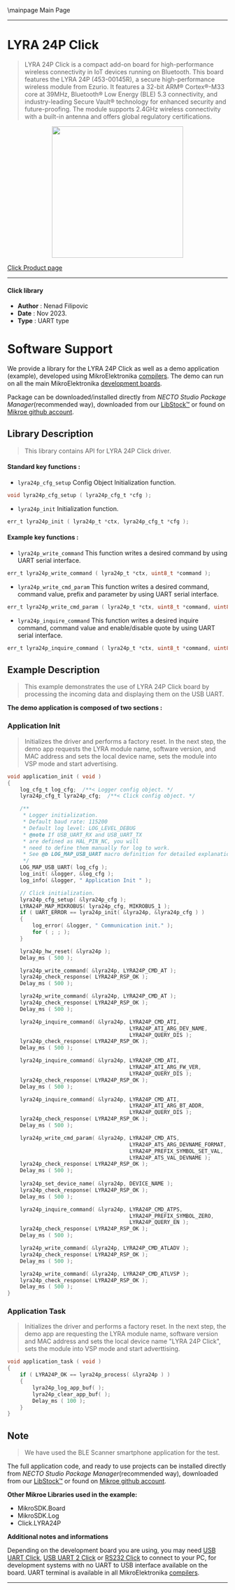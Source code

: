 \mainpage Main Page

---
# LYRA 24P Click

> LYRA 24P Click is a compact add-on board for high-performance wireless connectivity in IoT devices running on Bluetooth. This board features the LYRA 24P (453-00145R), a secure high-performance wireless module from Ezurio. It features a 32-bit ARM® Cortex®-M33 core at 39MHz, Bluetooth® Low Energy (BLE) 5.3 connectivity, and industry-leading Secure Vault® technology for enhanced security and future-proofing. The module supports 2.4GHz wireless connectivity with a built-in antenna and offers global regulatory certifications.

<p align="center">
  <img src="https://download.mikroe.com/images/click_for_ide/lyra24p_click.png" height=300px>
</p>

[Click Product page](https://www.mikroe.com/lyra-24p-click)

---


#### Click library

- **Author**        : Nenad Filipovic
- **Date**          : Nov 2023.
- **Type**          : UART type


# Software Support

We provide a library for the LYRA 24P Click
as well as a demo application (example), developed using MikroElektronika
[compilers](https://www.mikroe.com/necto-studio).
The demo can run on all the main MikroElektronika [development boards](https://www.mikroe.com/development-boards).

Package can be downloaded/installed directly from *NECTO Studio Package Manager*(recommended way), downloaded from our [LibStock&trade;](https://libstock.mikroe.com) or found on [Mikroe github account](https://github.com/MikroElektronika/mikrosdk_click_v2/tree/master/clicks).

## Library Description

> This library contains API for LYRA 24P Click driver.

#### Standard key functions :

- `lyra24p_cfg_setup` Config Object Initialization function.
```c
void lyra24p_cfg_setup ( lyra24p_cfg_t *cfg );
```

- `lyra24p_init` Initialization function.
```c
err_t lyra24p_init ( lyra24p_t *ctx, lyra24p_cfg_t *cfg );
```

#### Example key functions :

- `lyra24p_write_command` This function writes a desired command by using UART serial interface.
```c
err_t lyra24p_write_command ( lyra24p_t *ctx, uint8_t *command );
```

- `lyra24p_write_cmd_param` This function writes a desired command, command value, prefix and parameter by using UART serial interface.
```c
err_t lyra24p_write_cmd_param ( lyra24p_t *ctx, uint8_t *command, uint8_t *cmd_val, uint8_t *prefix, uint8_t *param );
```

- `lyra24p_inquire_command` This function writes a desired inquire command, command value and enable/disable quote by using UART serial interface.
```c
err_t lyra24p_inquire_command ( lyra24p_t *ctx, uint8_t *command, uint8_t *cmd_val, uint8_t en_query );
```

## Example Description

> This example demonstrates the use of LYRA 24P Click board by processing
> the incoming data and displaying them on the USB UART.

**The demo application is composed of two sections :**

### Application Init

> Initializes the driver and performs a factory reset. 
> In the next step, the demo app requests the LYRA module name, software version, 
> and MAC address and sets the local device name, 
> sets the module into VSP mode and start advertising.

```c
void application_init ( void ) 
{
    log_cfg_t log_cfg;  /**< Logger config object. */
    lyra24p_cfg_t lyra24p_cfg;  /**< Click config object. */

    /** 
     * Logger initialization.
     * Default baud rate: 115200
     * Default log level: LOG_LEVEL_DEBUG
     * @note If USB_UART_RX and USB_UART_TX 
     * are defined as HAL_PIN_NC, you will 
     * need to define them manually for log to work. 
     * See @b LOG_MAP_USB_UART macro definition for detailed explanation.
     */
    LOG_MAP_USB_UART( log_cfg );
    log_init( &logger, &log_cfg );
    log_info( &logger, " Application Init " );

    // Click initialization.
    lyra24p_cfg_setup( &lyra24p_cfg );
    LYRA24P_MAP_MIKROBUS( lyra24p_cfg, MIKROBUS_1 );
    if ( UART_ERROR == lyra24p_init( &lyra24p, &lyra24p_cfg ) ) 
    {
        log_error( &logger, " Communication init." );
        for ( ; ; );
    }

    lyra24p_hw_reset( &lyra24p );
    Delay_ms ( 500 );

    lyra24p_write_command( &lyra24p, LYRA24P_CMD_AT );
    lyra24p_check_response( LYRA24P_RSP_OK );
    Delay_ms ( 500 );

    lyra24p_write_command( &lyra24p, LYRA24P_CMD_AT );
    lyra24p_check_response( LYRA24P_RSP_OK );
    Delay_ms ( 500 );

    lyra24p_inquire_command( &lyra24p, LYRA24P_CMD_ATI, 
                                       LYRA24P_ATI_ARG_DEV_NAME, 
                                       LYRA24P_QUERY_DIS );
    lyra24p_check_response( LYRA24P_RSP_OK );
    Delay_ms ( 500 );

    lyra24p_inquire_command( &lyra24p, LYRA24P_CMD_ATI, 
                                       LYRA24P_ATI_ARG_FW_VER, 
                                       LYRA24P_QUERY_DIS );
    lyra24p_check_response( LYRA24P_RSP_OK );
    Delay_ms ( 500 );

    lyra24p_inquire_command( &lyra24p, LYRA24P_CMD_ATI, 
                                       LYRA24P_ATI_ARG_BT_ADDR, 
                                       LYRA24P_QUERY_DIS );
    lyra24p_check_response( LYRA24P_RSP_OK );
    Delay_ms ( 500 );

    lyra24p_write_cmd_param( &lyra24p, LYRA24P_CMD_ATS, 
                                       LYRA24P_ATS_ARG_DEVNAME_FORMAT, 
                                       LYRA24P_PREFIX_SYMBOL_SET_VAL, 
                                       LYRA24P_ATS_VAL_DEVNAME );
    lyra24p_check_response( LYRA24P_RSP_OK );
    Delay_ms ( 500 );
    
    lyra24p_set_device_name( &lyra24p, DEVICE_NAME );
    lyra24p_check_response( LYRA24P_RSP_OK );
    Delay_ms ( 500 );

    lyra24p_inquire_command( &lyra24p, LYRA24P_CMD_ATPS, 
                                       LYRA24P_PREFIX_SYMBOL_ZERO, 
                                       LYRA24P_QUERY_EN );
    lyra24p_check_response( LYRA24P_RSP_OK );
    Delay_ms ( 500 );

    lyra24p_write_command( &lyra24p, LYRA24P_CMD_ATLADV );
    lyra24p_check_response( LYRA24P_RSP_OK );
    Delay_ms ( 500 );

    lyra24p_write_command( &lyra24p, LYRA24P_CMD_ATLVSP );
    lyra24p_check_response( LYRA24P_RSP_OK );
    Delay_ms ( 500 );
}
```

### Application Task

> Initializes the driver and performs a factory reset. 
> In the next step, the demo app are requesting the LYRA module name, 
> software version and MAC address and sets the local device name "LYRA 24P Click",  
> sets the module into VSP mode and start adverttising.

```c
void application_task ( void ) 
{
    if ( LYRA24P_OK == lyra24p_process( &lyra24p ) ) 
    {
        lyra24p_log_app_buf( );
        lyra24p_clear_app_buf( );
        Delay_ms ( 100 );
    }
}
```

## Note

> We have used the BLE Scanner smartphone application for the test.

The full application code, and ready to use projects can be installed directly from *NECTO Studio Package Manager*(recommended way), downloaded from our [LibStock&trade;](https://libstock.mikroe.com) or found on [Mikroe github account](https://github.com/MikroElektronika/mikrosdk_click_v2/tree/master/clicks).

**Other Mikroe Libraries used in the example:**

- MikroSDK.Board
- MikroSDK.Log
- Click.LYRA24P

**Additional notes and informations**

Depending on the development board you are using, you may need
[USB UART Click](https://www.mikroe.com/usb-uart-click),
[USB UART 2 Click](https://www.mikroe.com/usb-uart-2-click) or
[RS232 Click](https://www.mikroe.com/rs232-click) to connect to your PC, for
development systems with no UART to USB interface available on the board. UART
terminal is available in all MikroElektronika
[compilers](https://shop.mikroe.com/compilers).

---
